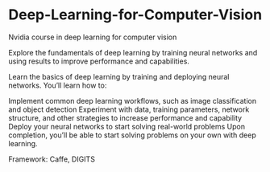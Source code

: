 # Deep-Learning-for-Computer-Vision
Nvidia course in deep learning for computer vision

Explore the fundamentals of deep learning by training neural networks and using results to improve performance and capabilities.

Learn the basics of deep learning by training and deploying neural networks. You’ll learn how to:

Implement common deep learning workflows, such as image classification and object detection
Experiment with data, training parameters, network structure, and other strategies to increase performance and capability
Deploy your neural networks to start solving real-world problems
Upon completion, you’ll be able to start solving problems on your own with deep learning.

Framework: Caffe, DIGITS
